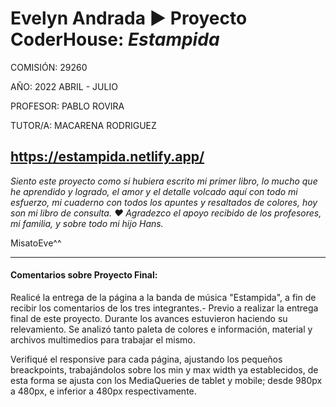 # Evelyn Andrada ► Proyecto CoderHouse: _Estampida_ 

COMISIÓN: 29260

AÑO: 2022 ABRIL - JULIO

PROFESOR: PABLO ROVIRA

TUTOR/A: MACARENA RODRIGUEZ

## https://estampida.netlify.app/

*Siento este proyecto como si hubiera escrito mi primer libro, lo mucho que he aprendido y logrado, el amor y el detalle volcado aquí con todo mi esfuerzo, mi cuaderno con todos los apuntes y resaltados de colores, hoy son mi libro de consulta. ♥
Agradezco el apoyo recibido de los profesores, mi familia, y sobre todo mi hijo Hans.*

MisatoEve^^
____________________________________________________

#### Comentarios sobre Proyecto Final:

Realicé la entrega de la página a la banda de música "Estampida", a fin de recibir los comentarios de los tres integrantes.- Previo a realizar la entrega final de este proyecto. Durante los avances estuvieron haciendo su relevamiento.
Se analizó tanto paleta de colores e información, material y archivos multimedios para trabajar el mismo.

Verifiqué el responsive para cada página, ajustando los pequeños breackpoints, trabajándolos sobre los min y max width ya establecidos, de esta forma se ajusta con los MediaQueries de tablet y mobile; desde 980px a 480px, e inferior a 480px respectivamente.
